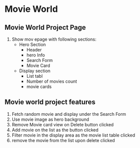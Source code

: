 # Movie World

## Movie World Project Page

1. Show mov epage with following sections:
   - Hero Section
     - Header
     - hero Info
     - Search Form
     - Movie Card
   - Display section
     - List tabl
     - Number of movies count
     - movie cards

## Movie world project features

1. Fetch random movie and display under the Search Form
2. Use movie image as hero background
3. Remove Movie card view on Delete button clicked
4. Add movie on the list as the button clicked
5. Filter movie in the display area as the movie list table clicked
6. remove the movie from the list upon delete clicked
